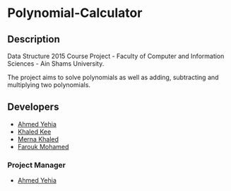 # Polynomial-Calculator
## Description
Data Structure 2015 Course Project - Faculty of Computer and Information Sciences - Ain Shams University.

The project aims to solve polynomials as well as adding, subtracting and multiplying two polynomials.

## Developers
- [Ahmed Yehia](https://github.com/Ahmed-YehiaGPEL)
- [Khaled Kee](https://github.com/khaledkee)
- [Merna Khaled](https://github.com/xXblackXx)
- [Farouk Mohamed](https://github.com/faroukm15)

### Project Manager
- [Ahmed Yehia](https://github.com/Ahmed-YehiaGPEL)
